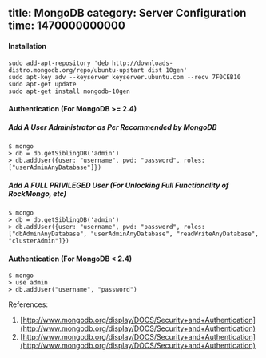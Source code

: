 title: MongoDB
category: Server Configuration
time: 1470000000000
---
#### Installation

```
sudo add-apt-repository 'deb http://downloads-distro.mongodb.org/repo/ubuntu-upstart dist 10gen'
sudo apt-key adv --keyserver keyserver.ubuntu.com --recv 7F0CEB10
sudo apt-get update
sudo apt-get install mongodb-10gen
```

#### Authentication (For MongoDB >= 2.4)

##### Add A User Administrator as Per Recommended by MongoDB

```
$ mongo
> db = db.getSiblingDB('admin')
> db.addUser({user: "username", pwd: "password", roles: ["userAdminAnyDatabase"]})
```

##### Add A FULL PRIVILEGED User (For Unlocking Full Functionality of RockMongo, etc)

```
$ mongo
> db = db.getSiblingDB('admin')
> db.addUser({user: "username", pwd: "password", roles: ["dbAdminAnyDatabase", "userAdminAnyDatabase", "readWriteAnyDatabase", "clusterAdmin"]})
```

#### Authentication (For MongoDB < 2.4)

```
$ mongo
> use admin
> db.addUser("username", "password")
```

References:

1. [http://www.mongodb.org/display/DOCS/Security+and+Authentication](http://www.mongodb.org/display/DOCS/Security+and+Authentication)
2. [http://www.mongodb.org/display/DOCS/Security+and+Authentication](http://www.mongodb.org/display/DOCS/Security+and+Authentication)

